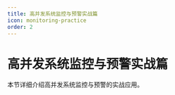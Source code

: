 ```yaml
---
title: 高并发系统监控与预警实战篇
icon: monitoring-practice
order: 2
---
```


# 高并发系统监控与预警实战篇

本节详细介绍高并发系统监控与预警的实战应用。
